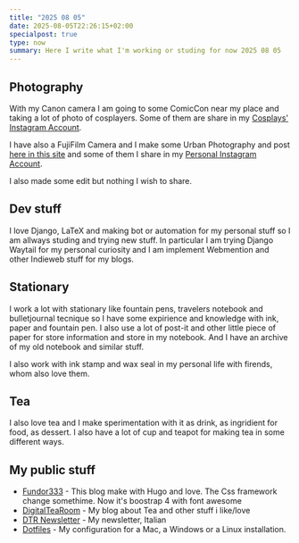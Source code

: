 ```yaml
---
title: "2025 08 05"
date: 2025-08-05T22:26:15+02:00
specialpost: true
type: now
summary: Here I write what I'm working or studing for now 2025 08 05
---
```


## Photography

With my Canon camera I am going to some ComicCon near my place and taking a lot of photo of cosplayers. Some of them are share in my [Cosplays' Instagram Account](https://www.instagram.com/fundor333/).

I have also a FujiFilm Camera and I make some Urban Photography and post [here in this site](/photos) and some of them I share in my [Personal Instagram Account](https://www.instagram.com/matteo.scarpa3/).

I also made some edit but nothing I wish to share.

## Dev stuff

I love Django, LaTeX and making bot or automation for my personal stuff so I am allways studing and trying new stuff.
In particular I am trying Django Waytail for my personal curiosity and I am implement Webmention and other Indieweb stuff for my blogs.

## Stationary

I work a lot with stationary like fountain pens, travelers notebook and bulletjournal tecnique so I have some expirience and knowledge with ink, paper and fountain pen. I also use a lot of post-it and other little piece of paper for store information and store in my notebook. And I have an archive of my old notebook and similar stuff.

I also work with ink stamp and wax seal in my personal life with firends, whom also love them.

## Tea

I also love tea and I make sperimentation with it as drink, as ingridient for food, as dessert. I also have a lot of cup and teapot for making tea in some different ways.

## My public stuff

* [Fundor333](https://fundor333.com) - This blog make with Hugo and love. The Css framework change somethime. Now it's boostrap 4 with font awesome
* [DigitalTeaRoom](https://digitaltearoom.com/) - My blog about Tea and other stuff i like/love
* [DTR Newsletter](https://newsletter.digitaltearoom.com/) - My newsletter, Italian
* [Dotfiles](https://github.com/fundor333/dotfiles) - My configuration for a Mac, a Windows or a Linux installation.

